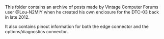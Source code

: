 This folder contains an archive of posts made by Vintage Computer Forums user @Lou-N2MIY when he created his own enclosure for the DTC-03 back in late 2012.

It also contains pinout information for both the edge connector and the options/diagnostics connector.


